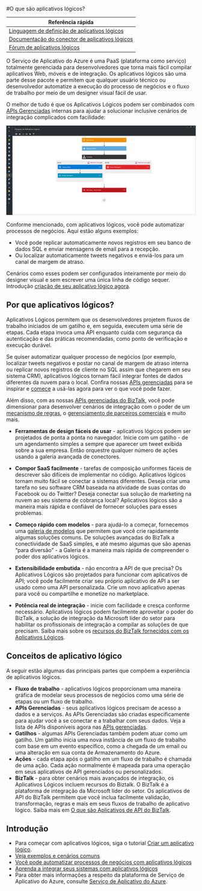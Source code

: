 <properties 
	pageTitle="O que são aplicativos lógicos?" 
	description="Saiba mais sobre os aplicativos lógicos do Serviço de Aplicativo" 
	authors="kevinlam1" 
	manager="dwrede" 
	editor="" 
	services="app-service\logic" 
	documentationCenter=""/>

<tags
	ms.service="app-service-logic"
	ms.workload="na"
	ms.tgt_pltfrm="na"
	ms.devlang="na"
	ms.topic="hero-article" 
	ms.date="04/07/2016"
	ms.author="klam"/>

#O que são aplicativos lógicos?

| Referência rápida |
| --------------- |
| [Linguagem de definição de aplicativos lógicos](https://msdn.microsoft.com/library/azure/mt643789.aspx) |
| [Documentação do conector de aplicativos lógicos](../connectors/apis-list.md) |
| [Fórum de aplicativos lógicos](https://social.msdn.microsoft.com/Forums/pt-BR/home?forum=azurelogicapps) |

O Serviço de Aplicativo do Azure é uma PaaS (plataforma como serviço) totalmente gerenciada para desenvolvedores que torna mais fácil compilar aplicativos Web, móveis e de integração. Os aplicativos lógicos são uma parte desse pacote e permitem que qualquer usuário técnico ou desenvolvedor automatize a execução do processo de negócios e o fluxo de trabalho por meio de um designer visual fácil de usar.

O melhor de tudo é que os Aplicativos Lógicos podem ser combinados com [APIs Gerenciadas][managedapis] internas para ajudar a solucionar inclusive cenários de integração complicados com facilidade:

![Designer de aplicativo de fluxo](./media/app-service-logic-what-are-logic-apps/LogicAppCapture2.png)

Conforme mencionado, com aplicativos lógicos, você pode automatizar processos de negócios. Aqui estão alguns exemplos:
 
* Você pode replicar automaticamente novos registros em seu banco de dados SQL e enviar mensagens de email para a recepção.   
* Ou localizar automaticamente tweets negativos e enviá-los para um canal de margem de atraso.

Cenários como esses podem ser configurados inteiramente por meio do designer visual e sem escrever uma única linha de código sequer. Introdução [criação de seu aplicativo lógico agora][create].

## Por que aplicativos lógicos?

Aplicativos Lógicos permitem que os desenvolvedores projetem fluxos de trabalho iniciados de um gatilho e, em seguida, executem uma série de etapas. Cada etapa invoca uma API enquanto cuida com segurança da autenticação e das práticas recomendadas, como ponto de verificação e execução durável.

Se quiser automatizar qualquer processo de negócios (por exemplo, localizar tweets negativos e postar no canal de margem de atraso interna ou replicar novos registros de cliente no SQL assim que chegarem em seu sistema CRM), aplicativos lógicos tornam fácil integrar fontes de dados diferentes da nuvem para o local. Confira nossas [APIs gerenciadas][managedapis] para se inspirar e [comece][create] a usá-las agora para ver o que você pode fazer.

Além disso, com as nossas [APIs gerenciadas do BizTalk][biztalk], você pode dimensionar para desenvolver cenários de integração com o poder de um [mecanismo de regras][rules], o [gerenciamento de parceiros comerciais][tpm] e muito mais.

- **Ferramentas de design fáceis de usar** - aplicativos lógicos podem ser projetados de ponta a ponta no navegador. Inicie com um gatilho - de um agendamento simples a sempre que aparecer um tweet exibida sobre a sua empresa. Então orquestre qualquer número de ações usando a galeria avançada de conectores.

- **Compor SaaS facilmente** - tarefas de composição uniformes fáceis de descrever são difíceis de implementar no código. Aplicativos lógicos tornam muito fácil se conectar a sistemas diferentes. Deseja criar uma tarefa no seu software CRM baseada na atividade de suas contas do Facebook ou do Twitter? Deseja conectar sua solução de marketing na nuvem ao seu sistema de cobrança local? Aplicativos lógicos são a maneira mais rápida e confiável de fornecer soluções para esses problemas.

- **Começo rápido com modelos** - para ajudá-lo a começar, fornecemos uma [galeria de modelos][templates] que permitem que você crie rapidamente algumas soluções comuns. De soluções avançadas do BizTalk a conectividade de SaaS simples, e até mesmo algumas que são apenas “para diversão” - a Galeria é a maneira mais rápida de compreender o poder dos aplicativos lógicos.

- **Extensibilidade embutida** - não encontra a API de que precisa? Os Aplicativos Lógicos são projetados para funcionar com aplicativos de API; você pode facilmente criar seu próprio aplicativo de API a ser usado como uma API personalizada. Crie um novo aplicativo apenas para você ou compartilhe e monetize no marketplace.

- **Potência real de integração** - inicie com facilidade e cresça conforme necessário. Aplicativos lógicos podem facilmente aproveitar o poder do BizTalk, a solução de integração da Microsoft líder do setor para habilitar os profissionais de integração a compilar as soluções de que precisam. Saiba mais sobre os [recursos do BizTalk fornecidos com os Aplicativos Lógicos][biztalk].

## Conceitos de aplicativo lógico

A seguir estão algumas das principais partes que compõem a experiência de aplicativos lógicos.

- **Fluxo de trabalho** - aplicativos lógicos proporcionam uma maneira gráfica de modelar seus processos de negócios como uma série de etapas ou um fluxo de trabalho.
- **APIs Gerenciadas** - seus aplicativos lógicos precisam de acesso a dados e a serviços. As APIs Gerenciadas são criadas especificamente para ajudar você a se conectar e a trabalhar com seus dados. Veja a lista de APIs disponíveis agora nas [APIs gerenciadas][managedapis].
- **Gatilhos** - algumas APIs Gerenciadas também podem atuar como um gatilho. Um gatilho inicia uma nova instância de um fluxo de trabalho com base em um evento específico, como a chegada de um email ou uma alteração em sua conta de Armazenamento do Azure.
-  **Ações** - cada etapa após o gatilho em um fluxo de trabalho é chamada de uma ação. Cada ação normalmente é mapeada para uma operação em seus aplicativos de API gerenciados ou personalizados.
- **BizTalk** - para obter cenários mais avançados de integração, os Aplicativos Lógicos incluem recursos do Biztalk. O BizTalk é a plataforma de integração da Microsoft líder do setor. Os aplicativos de API do BizTalk permitem que você inclua facilmente validação, transformação, regras e mais em seus fluxos de trabalho de aplicativo lógico. Saiba mais em [O que são Aplicativos de API do BizTalk][biztalk].

## Introdução  

 - Para começar com aplicativos lógicos, siga o tutorial [Criar um aplicativo lógico][create].  
 - [Veja exemplos e cenários comuns](app-service-logic-examples-and-scenarios.md)
 - [Você pode automatizar processos de negócios com aplicativos lógicos](http://channel9.msdn.com/Events/Build/2016/T694) 
 - [Aprenda a integrar seus sistemas com aplicativos lógicos](http://channel9.msdn.com/Events/Build/2016/P462)
- Para obter mais informações a respeito da plataforma de Serviço de Aplicativo do Azure, consulte [Serviço de Aplicativo do Azure][appservice].

[biztalk]: app-service-logic-what-are-biztalk-api-apps.md
[appservice]: ../app-service/app-service-value-prop-what-is.md
[create]: app-service-logic-create-a-logic-app.md
[managedapis]: ../connectors/apis-list.md
[tpm]: app-service-logic-create-a-trading-partner-agreement.md
[rules]: app-service-logic-use-biztalk-rules.md
[templates]: app-service-logic-use-logic-app-templates.md

<!---HONumber=AcomDC_0601_2016-->